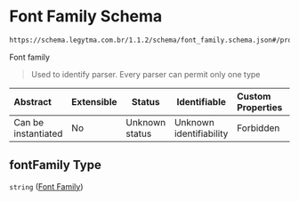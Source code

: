 # Font Family Schema

```txt
https://schema.legytma.com.br/1.1.2/schema/font_family.schema.json#/properties/fontFamily
```

Font family


> Used to identify parser. Every parser can permit only one type
>

| Abstract            | Extensible | Status         | Identifiable            | Custom Properties | Additional Properties | Access Restrictions | Defined In                                                                          |
| :------------------ | ---------- | -------------- | ----------------------- | :---------------- | --------------------- | ------------------- | ----------------------------------------------------------------------------------- |
| Can be instantiated | No         | Unknown status | Unknown identifiability | Forbidden         | Allowed               | none                | [text_style.schema.json\*](../schema/text_style.schema.json) |

## fontFamily Type

`string` ([Font Family](text_style-properties-font-family.md))
